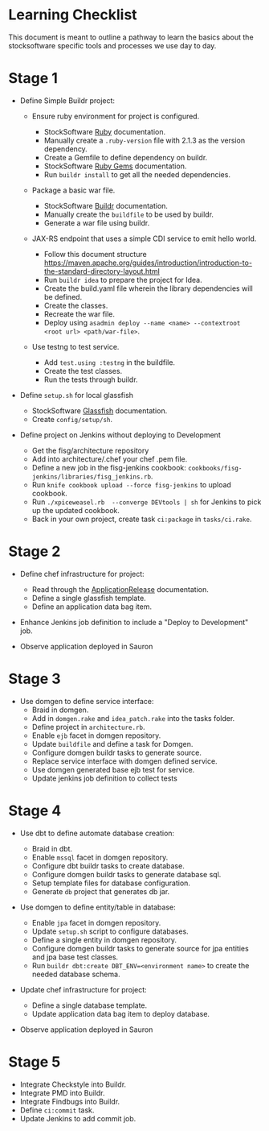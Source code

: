 # Learning Checklist

This document is meant to outline a pathway to learn the basics about the stocksoftware specific tools
and processes we use day to day.

# Stage 1

* Define Simple Buildr project:
    * Ensure ruby environment for project is configured.
        * StockSoftware [Ruby](Ruby.md) documentation.
        * Manually create a `.ruby-version` file with 2.1.3 as the version dependency.
        * Create a Gemfile to define dependency on buildr.
        * StockSoftware [Ruby Gems](http://guides.rubygems.org/rubygems-basics/) documentation.
        * Run `buildr install` to get all the needed dependencies.

    * Package a basic war file.
        * StockSoftware [Buildr](Buildr.md) documentation.
        * Manually create the `buildfile` to be used by buildr.
        * Generate a war file using buildr.

    * JAX-RS endpoint that uses a simple CDI service to emit hello world.
        * Follow this document structure https://maven.apache.org/guides/introduction/introduction-to-the-standard-directory-layout.html
        * Run `buildr idea` to prepare the project for Idea.
        * Create the build.yaml file wherein the library dependencies will be defined.
        * Create the classes.
        * Recreate the war file.
        * Deploy using `asadmin deploy --name <name> --contextroot <root url> <path/war-file>`.

    * Use testng to test service.
        * Add `test.using :testng` in the buildfile.
        * Create the test classes.
        * Run the tests through buildr.

* Define `setup.sh` for local glassfish
    * StockSoftware [Glassfish](GlassFish.md) documentation.
    * Create `config/setup/sh`.

* Define project on Jenkins without deploying to Development
    * Get the fisg/architecture repository
    * Add into architecture/.chef your chef .pem file.
    * Define a new job in the fisg-jenkins cookbook: `cookbooks/fisg-jenkins/libraries/fisg_jenkins.rb`.
    * Run `knife cookbook upload --force fisg-jenkins` to upload cookbook.
    * Run `./xpiceweasel.rb  --converge DEVtools | sh` for Jenkins to pick up the updated cookbook.
    * Back in your own project, create task `ci:package` in `tasks/ci.rake`.

# Stage 2

* Define chef infrastructure for project:
    * Read through the [ApplicationRelease](ApplicationRelease.md) documentation.
    * Define a single glassfish template.
    * Define an application data bag item.

* Enhance Jenkins job definition to include a "Deploy to Development" job.

* Observe application deployed in Sauron

# Stage 3

* Use domgen to define service interface:
    * Braid in domgen.
    * Add in `domgen.rake` and `idea_patch.rake` into the tasks folder.
    * Define project in `architecture.rb`.
    * Enable `ejb` facet in domgen repository.
    * Update `buildfile` and define a task for Domgen.
    * Configure domgen buildr tasks to generate source.
    * Replace service interface with domgen defined service.
    * Use domgen generated base ejb test for service.
    * Update jenkins job definition to collect tests

# Stage 4

* Use dbt to define automate database creation:
    * Braid in dbt.
    * Enable `mssql` facet in domgen repository.
    * Configure dbt buildr tasks to create database.
    * Configure domgen buildr tasks to generate database sql.
    * Setup template files for database configuration.
    * Generate `db` project that generates db jar.
* Use domgen to define entity/table in database:
    * Enable `jpa` facet in domgen repository.
    * Update `setup.sh` script to configure databases.
    * Define a single entity in domgen repository.
    * Configure domgen buildr tasks to generate source for jpa entities and jpa base test classes.
    * Run `buildr dbt:create DBT_ENV=<environment name>` to create the needed database schema.
* Update chef infrastructure for project:
    * Define a single database template.
    * Update application data bag item to deploy database.

* Observe application deployed in Sauron

# Stage 5

* Integrate Checkstyle into Buildr.
* Integrate PMD into Buildr.
* Integrate Findbugs into Buildr.
* Define `ci:commit` task.
* Update Jenkins to add commit job.
